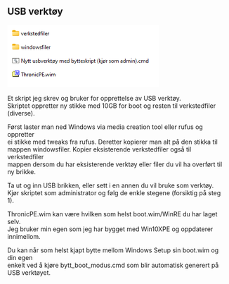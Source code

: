 ﻿## USB verktøy

![Filoppsett](mapper_og_filer.png) 

Et skript jeg skrev og bruker for opprettelse av USB verktøy.  
Skriptet oppretter ny stikke med 10GB for boot og resten til verkstedfiler (diverse).  

Først laster man ned Windows via media creation tool eller rufus og oppretter  
ei stikke med tweaks fra rufus. Deretter kopierer man alt på den stikka til  
mappen windowsfiler. Kopier eksisterende verkstedfiler også til verkstedfiler  
mappen dersom du har eksisterende verktøy eller filer du vil ha overført til  
ny brikke.  

Ta ut og inn USB brikken, eller sett i en annen du vil bruke som verktøy.  
Kjør skriptet som administrator og følg de enkle stegene (forsiktig på steg 1).  

ThronicPE.wim kan være hvilken som helst boot.wim/WinRE du har laget selv.  
Jeg bruker min egen som jeg har bygget med Win10XPE og oppdaterer innimellom.  

Du kan når som helst kjapt bytte mellom Windows Setup sin boot.wim og din egen  
enkelt ved å kjøre bytt_boot_modus.cmd som blir automatisk generert på USB verktøyet.